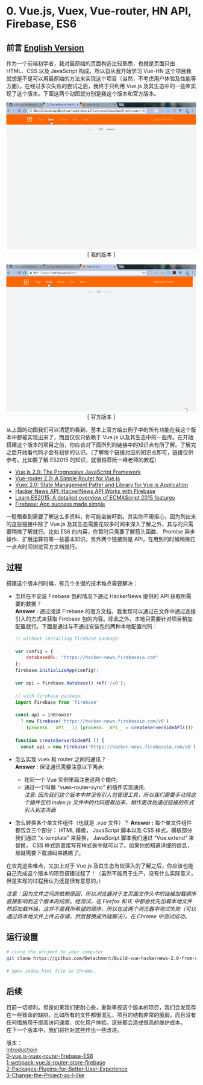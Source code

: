 # 0. Vue.js, Vuex, Vue-router, HN API, Firebase, ES6

## 前言 [ English Version ](./README.md)

作为一个前端初学者，我对最原始的页面构造比较熟悉，也就是页面只由 HTML、CSS 以及 JavaScript 构成。所以自从我开始学习 Vue-HN 这个项目我就想是不是可以用最原始的方法来实现这个项目（当然，不考虑用户体验及性能等方面）。在经过多次失败的尝试之后，我终于只利用 Vue.js 及其生态中的一些库实现了这个版本。下面这两个动图就分别是我这个版本和官方版本。

<p align="center">
    <img src="./img/Author.gif" width="700px" alt="Origin Website">
    <br/>
    [ 我的版本 ]
    <br/>
    <br/>
    <img src="./img/Mine.gif" width="700px" alt="Plane Vue.js">
    <br/>
    [ 官方版本 ]
</p>

从上面的动图我们可以清楚的看到，基本上官方给出例子中的所有功能在我这个版本中都被实现出来了，而且仅仅只依赖于 Vue.js 以及其生态中的一些库。在开始搭建这个版本的项目之前，你应该对下面所列的链接中的知识点有所了解。了解完之后开始看代码才会有初步的认识。（了解每个链接对应的知识点即可，链接仅供参考。比如要了解 ES2015 的知识，就很推荐阮一峰老师的教程）

- [Vue.js 2.0: The Progressive JavaScript Framework](https://vuejs.org/)
- [Vue-router 2.0: A Simple Router for Vue.js](https://router.vuejs.org/en/)
- [Vuex 2.0: State Management Patter and Library for Vue.js Application ](http://vuex.vuejs.org/en/)
- [Hacker News API: HackerNews API Works with Firebase](https://github.com/HackerNews/API)
- [Learn ES2015: A detailed overview of ECMAScript 2015 features](https://babeljs.io/learn-es2015/)
- [Firebase: App success made simple](https://firebase.google.com/docs/web/setup)

一眨眼看到需要了解这么多资料，你可能会被吓到。其实你不用担心，因为列出来的这些链接中除了 Vue.js 及其生态需要花较多时间来深入了解之外，其与的只需要稍微了解就行。比如 ES6 的内容，你暂时只需要了解箭头函数、 Promise 异步操作、扩展运算符等一些基本知识。另外两个链接则是 API，在用到的时候稍微花一点点时间浏览官方文档就行。

## 过程

搭建这个版本的时候，有几个关键的技术难点需要解决：
- 怎样在不安装 Firebase 包的情况下通过 HackerNews 提供的 API 获取所需要的数据？    
**Answer :** 通过阅读 Firebase 的官方文档，我发现可以通过在文件中通过连接引入的方式来获取 Firebase 包的内容。除此之外，本地只需要针对项目稍加配置就行。下面是通过与不通过安装包的两种本地配置代码：
    ```javascript
    // without installing firebase package:

    var config = {
        databaseURL: "https://hacker-news.firebaseio.com"
    };
    firebase.initializeApp(config);

    var api = firebase.database().ref('/v0');

    // with firebase package:
    import Firebase from 'firebase'

    const api = inBrowser
      ? new Firebase('https://hacker-news.firebaseio.com/v0')
      : (process.__API__ || (process.__API__ = createServerSideAPI()))

    function createServerSideAPI () {
      const api = new Firebase('https://hacker-news.firebaseio.com/v0')

    ```

- 怎么实现 vuex 和 router 之间的通讯？  
**Answer :** 保证通讯需要注意以下两点:
    - 在同一个 Vue 实例里面注册这两个插件;
    - 通过一个叫做 "vuex-router-sync" 的插件实现通讯.  
    *注意: 因为我们这个版本中并没有引入包管理工具，所以我们需要手动将这个插件包的 index.js 文件中的代码提取出来，稍作更改后通过链接的形式引入到主页面*    

- 怎么转换各个单文件组件（也就是 .vue 文件）？
**Answer :** 每个单文件组件都包含三个部分： HTML 模板， JavaScript 脚本以及 CSS 样式。模板部分我们通过 “x-template” 来替换， JavaScript 脚本我们通过 “Vue.extend” 来替换， CSS 样式则直接写在样式表中就可以了。如果你想知道详细的信息，那就需要下载源码来瞧瞧了。

在攻克这些难点，又加上对于 Vue.js 及其生态有较深入的了解之后，你应该也能自己完成这个版本的项目搭建过程了！（虽然不能用于生产，没有什么实际意义，但是实现的过程我认为还是很有意思的。）

*注意：因为文件之间的依赖原因，所以浏览器对于主页面文件头中的链接加载顺序直接影响到这个版本的成败。经测试，在 Firefox 和 IE 中都会优先加载本地文件然后加载外链，这并不是我所希望的顺序，所以在这两个浏览器中测试失败（可以通过将本地文件上传云存储，然后替换成外链解决）。在 Chrome 中测试成功。*


## 运行设置

```bash
# clone the project to your computer
git clone https://github.com/Detachment/Build-vue-hackernews-2.0-from-scratch.git

# open index.html file in Chrome.
```


## 后续

目前一切顺利。但是如果我们更耐心些，重新审视这个版本的项目，我们会发现存在一些致命的缺陷。比如所有的文件都很混乱，项目的结构非常的脆弱，而且没有任何措施用于提高访问速度、优化用户体验。这些都会造成很高的维护成本。  
在下一个版本中，我们将针对这些作出一些改进。  

版本：  
[Introductioin](/README.cn.md)  
[0-vue.js-vuex-router-firebase-ES6](/tutorials/0-vue.js-vuex-router/README.cn.md)   
[1-webpack-vue.js-router-store-firebase](/tutorials/1-webpack-vue.js-router-store-firebase/README.cn.md)    
[2-Packages-Plugins-for-Better-User-Experience](/tutorials/2-Packages-Plugins-for-Better-User-Experience/README.cn.md)  
[3-Change-the-Project-as-I-like](/tutorials/3-Change-the-Project-as-I-like/README.cn.md)
